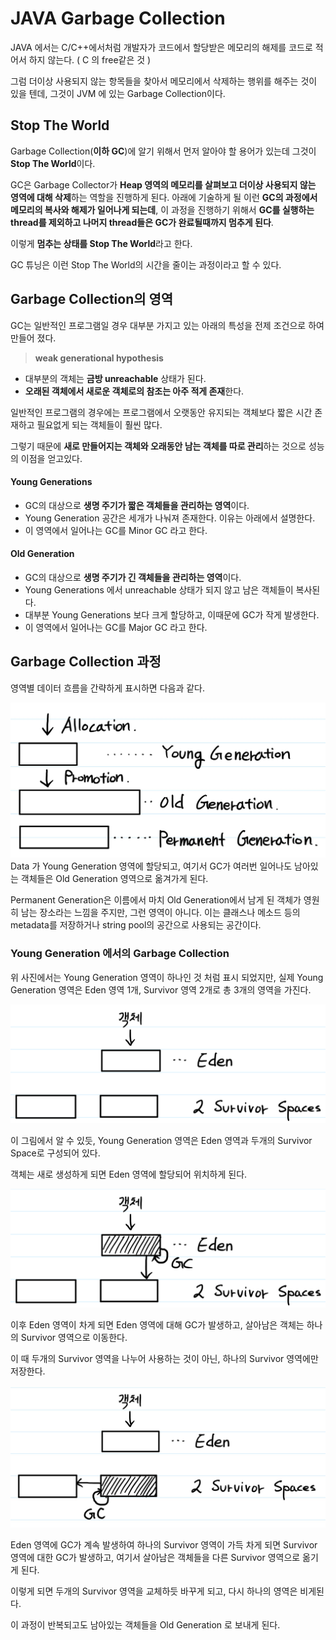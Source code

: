 # JAVA Garbage Collection

JAVA 에서는 C/C++에서처럼 개발자가 코드에서 할당받은 메모리의 해제를 코드로 적어서 하지 않는다. ( C 의 free같은 것 )

그럼 더이상 사용되지 않는 항목들을 찾아서 메모리에서 삭제하는 행위를 해주는 것이 있을 텐데, 그것이 JVM 에 있는 Garbage Collection이다.

## Stop The World

Garbage Collection(**이하 GC**)에 알기 위해서 먼저 알아야 할 용어가 있는데 그것이 **Stop The World**이다.

GC은 Garbage Collector가 **Heap 영역의 메모리를 살펴보고 더이상 사용되지 않는 영역에 대해 삭제**하는 역할을 진행하게 된다. 아래에 기술하게 될 이런 **GC의 과정에서 메모리의 복사와 해제가 일어나게 되는데**, 이 과정을 진행하기 위해서 **GC를 실행하는 thread를 제외하고 나머지 thread들은 GC가 완료될때까지 멈추게 된다**.

이렇게 **멈추는 상태를 Stop The World**라고 한다.

GC 튜닝은 이런 Stop The World의 시간을 줄이는 과정이라고 할 수 있다.

## Garbage Collection의 영역

GC는 일반적인 프로그램일 경우 대부분 가지고 있는 아래의 특성을 전제 조건으로 하여 만들어 졌다.

> **weak generational hypothesis**

* 대부분의 객체는 **금방 unreachable** 상태가 된다.
* **오래된 객체에서 새로운 객체로의 참조는 아주 적게 존재**한다.

일반적인 프로그램의 경우에는 프로그램에서 오랫동안 유지되는 객체보다 짧은 시간 존재하고 필요없게 되는 객체들이 훨씬 많다.

그렇기 때문에 **새로 만들어지는 객체와 오래동안 남는 객체를 따로 관리**하는 것으로 성능의 이점을 얻고있다.

#### Young Generations

* GC의 대상으로 **생명 주기가 짧은 객체들을 관리하는 영역**이다.
* Young Generation 공간은 세개가 나눠져 존재한다. 이유는 아래에서 설명한다.
* 이 영역에서 일어나는 GC를 Minor GC 라고 한다.

#### Old Generation

* GC의 대상으로 **생명 주기가 긴 객체들을 관리하는 영역**이다.
* Young Generations 에서 unreachable 상태가 되지 않고 남은 객체들이 복사된다.
* 대부분 Young Generations 보다 크게 할당하고, 이때문에 GC가 작게 발생한다.
* 이 영역에서 일어나는 GC를 Major GC 라고 한다.

## Garbage Collection 과정

영역별 데이터 흐름을 간략하게 표시하면 다음과 같다.

![GC_Process](./image/GC_process.jpg)
Data 가 Young Generation 영역에 할당되고, 여기서 GC가 여러번 일어나도 남아있는 객체들은 Old Generation 영역으로 옮겨가게 된다.

Permanent Generation은 이름에서 마치 Old Generation에서 남게 된 객체가 영원히 남는 장소라는 느낌을 주지만, 그런 영역이 아니다. 이는 클래스나 메소드 등의 metadata를 저장하거나 string pool의 공간으로 사용되는 공간이다.

### Young Generation 에서의 Garbage Collection

위 사진에서는 Young Generation 영역이 하나인 것 처럼 표시 되었지만, 실제 Young Generation 영역은 Eden 영역 1개, Survivor 영역 2개로 총 3개의 영역을 가진다.

![process1](./image/young_gc1.png)

이 그림에서 알 수 있듯, Young Generation 영역은 Eden 영역과 두개의 Survivor Space로 구성되어 있다.

객체는 새로 생성하게 되면 Eden 영역에 할당되어 위치하게 된다.

![process2](./image/young_gc2.png)

이후 Eden 영역이 차게 되면 Eden 영역에 대해 GC가 발생하고, 살아남은 객체는 하나의 Survivor 영역으로 이동한다.

이 때 두개의 Survivor 영역을 나누어 사용하는 것이 아닌, 하나의 Survivor 영역에만 저장한다.

![process3](./image/young_gc3.jpg)

Eden 영역에 GC가 계속 발생하여 하나의 Survivor 영역이 가득 차게 되면 Survivor 영역에 대한 GC가 발생하고, 여기서 살아남은 객체들을 다른 Survivor 영역으로 옮기게 된다. 

이렇게 되면 두개의 Survivor 영역을 교체하듯 바꾸게 되고, 다시 하나의 영역은 비게된다.

이 과정이 반복되고도 남아있는 객체들을 Old Generation 로 보내게 된다.
